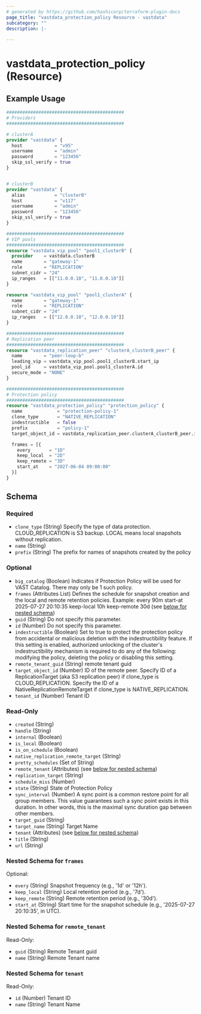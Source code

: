 ```yaml
---
# generated by https://github.com/hashicorp/terraform-plugin-docs
page_title: "vastdata_protection_policy Resource - vastdata"
subcategory: ""
description: |-
  
---
```


# vastdata_protection_policy (Resource)



## Example Usage

```terraform
############################################
# Providers
############################################

# clusterA
provider "vastdata" {
  host            = "v95"
  username        = "admin"
  password        = "123456"
  skip_ssl_verify = true
}


# clusterB
provider "vastdata" {
  alias           = "clusterB"
  host            = "v117"
  username        = "admin"
  password        = "123456"
  skip_ssl_verify = true
}

############################################
# VIP pools
############################################
resource "vastdata_vip_pool" "pool1_clusterB" {
  provider    = vastdata.clusterB
  name        = "gateway-1"
  role        = "REPLICATION"
  subnet_cidr = "24"
  ip_ranges   = [["11.0.0.10", "11.0.0.10"]]
}

resource "vastdata_vip_pool" "pool1_clusterA" {
  name        = "gateway-1"
  role        = "REPLICATION"
  subnet_cidr = "24"
  ip_ranges   = [["12.0.0.10", "12.0.0.10"]]
}

############################################
# Replication peer
############################################
resource "vastdata_replication_peer" "clusterA_clusterB_peer" {
  name        = "peer-loop-b"
  leading_vip = vastdata_vip_pool.pool1_clusterB.start_ip
  pool_id     = vastdata_vip_pool.pool1_clusterA.id
  secure_mode = "NONE"
}

############################################
# Protection policy
############################################
resource "vastdata_protection_policy" "protection_policy" {
  name             = "protection-policy-1"
  clone_type       = "NATIVE_REPLICATION"
  indestructible   = false
  prefix           = "policy-1"
  target_object_id = vastdata_replication_peer.clusterA_clusterB_peer.id

  frames = [{
    every       = "1D"
    keep_local  = "2D"
    keep_remote = "3D"
    start_at    = "2027-06-04 09:00:00"
  }]
}
```

<!-- schema generated by tfplugindocs -->
## Schema

### Required

- `clone_type` (String) Specify the type of data protection. CLOUD_REPLICATION is S3 backup. LOCAL means local snapshots without replication.
- `name` (String)
- `prefix` (String) The prefix for names of snapshots created by the policy

### Optional

- `big_catalog` (Boolean) Indicates if Protection Policy will be used for VAST Catalog. There may only be 1 such policy.
- `frames` (Attributes List) Defines the schedule for snapshot creation and the local and remote retention policies. Example: every 90m start-at 2025-07-27 20:10:35 keep-local 10h keep-remote 30d (see [below for nested schema](#nestedatt--frames))
- `guid` (String) Do not specify this parameter.
- `id` (Number) Do not specify this parameter.
- `indestructible` (Boolean) Set to true to protect the protection policy from accidental or malicious deletion with the indestructibility feature. If this setting is enabled, authorized unlocking of the cluster's indestructibility mechanism is required to do any of the following: modifying the policy, deleting the policy or disabling this setting.
- `remote_tenant_guid` (String) remote tenant guid
- `target_object_id` (Number) ID of the remote peer. Specify ID of a ReplicationTarget (aka S3 replication peer) if clone_type is CLOUD_REPLICATION. Specify the ID of a NativeReplicationRemoteTarget if clone_type is NATIVE_REPLICATION.
- `tenant_id` (Number) Tenant ID

### Read-Only

- `created` (String)
- `handle` (String)
- `internal` (Boolean)
- `is_local` (Boolean)
- `is_on_schedule` (Boolean)
- `native_replication_remote_target` (String)
- `pretty_schedules` (Set of String)
- `remote_tenant` (Attributes) (see [below for nested schema](#nestedatt--remote_tenant))
- `replication_target` (String)
- `schedule_miss` (Number)
- `state` (String) State of Protection Policy
- `sync_interval` (Number) A sync point is a common restore point for all group members. This value guarantees such a sync point exists in this duration. In other words, this is the maximal sync duration gap between other members.
- `target_guid` (String)
- `target_name` (String) Target Name
- `tenant` (Attributes) (see [below for nested schema](#nestedatt--tenant))
- `title` (String)
- `url` (String)

<a id="nestedatt--frames"></a>
### Nested Schema for `frames`

Optional:

- `every` (String) Snapshot frequency (e.g., '1d' or '12h').
- `keep_local` (String) Local retention period (e.g., '7d').
- `keep_remote` (String) Remote retention period (e.g., '30d').
- `start_at` (String) Start time for the snapshot schedule (e.g., '2025-07-27 20:10:35', in UTC).


<a id="nestedatt--remote_tenant"></a>
### Nested Schema for `remote_tenant`

Read-Only:

- `guid` (String) Remote Tenant guid
- `name` (String) Remote Tenant name


<a id="nestedatt--tenant"></a>
### Nested Schema for `tenant`

Read-Only:

- `id` (Number) Tenant ID
- `name` (String) Tenant Name
